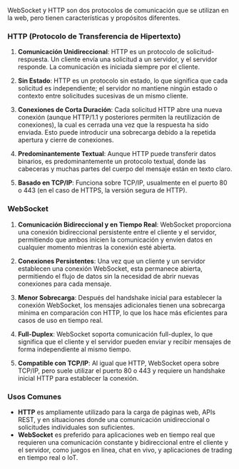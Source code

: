 WebSocket y HTTP son dos protocolos de comunicación que se utilizan en la web, pero tienen características y propósitos diferentes.

### HTTP (Protocolo de Transferencia de Hipertexto)

1. **Comunicación Unidireccional**: HTTP es un protocolo de solicitud-respuesta. Un cliente envía una solicitud a un servidor, y el servidor responde. La comunicación es iniciada siempre por el cliente.

2. **Sin Estado**: HTTP es un protocolo sin estado, lo que significa que cada solicitud es independiente; el servidor no mantiene ningún estado o contexto entre solicitudes sucesivas de un mismo cliente.

3. **Conexiones de Corta Duración**: Cada solicitud HTTP abre una nueva conexión (aunque HTTP/1.1 y posteriores permiten la reutilización de conexiones), la cual es cerrada una vez que la respuesta ha sido enviada. Esto puede introducir una sobrecarga debido a la repetida apertura y cierre de conexiones.

4. **Predominantemente Textual**: Aunque HTTP puede transferir datos binarios, es predominantemente un protocolo textual, donde las cabeceras y muchas partes del cuerpo del mensaje están en texto claro.

5. **Basado en TCP/IP**: Funciona sobre TCP/IP, usualmente en el puerto 80 o 443 (en el caso de HTTPS, la versión segura de HTTP).

### WebSocket

1. **Comunicación Bidireccional y en Tiempo Real**: WebSocket proporciona una conexión bidireccional persistente entre el cliente y el servidor, permitiendo que ambos inicien la comunicación y envíen datos en cualquier momento mientras la conexión esté abierta.

2. **Conexiones Persistentes**: Una vez que un cliente y un servidor establecen una conexión WebSocket, esta permanece abierta, permitiendo el flujo de datos sin la necesidad de abrir nuevas conexiones para cada mensaje.

3. **Menor Sobrecarga**: Después del handshake inicial para establecer la conexión WebSocket, los mensajes adicionales tienen una sobrecarga mínima en comparación con HTTP, lo que los hace más eficientes para casos de uso en tiempo real.

4. **Full-Duplex**: WebSocket soporta comunicación full-duplex, lo que significa que el cliente y el servidor pueden enviar y recibir mensajes de forma independiente al mismo tiempo.

5. **Compatible con TCP/IP**: Al igual que HTTP, WebSocket opera sobre TCP/IP, pero suele utilizar el puerto 80 o 443 y requiere un handshake inicial HTTP para establecer la conexión.

### Usos Comunes

- **HTTP** es ampliamente utilizado para la carga de páginas web, APIs REST, y en situaciones donde una comunicación unidireccional o solicitudes individuales son suficientes.
- **WebSocket** es preferido para aplicaciones web en tiempo real que requieren una comunicación constante y bidireccional entre el cliente y el servidor, como juegos en línea, chat en vivo, y aplicaciones de trading en tiempo real o IoT.